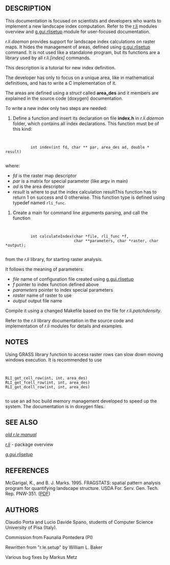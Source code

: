 
## DESCRIPTION

This documentation is focused on scientists and developers who wants to
implement a new landscape index computation. Refer to the
[r.li](r.li.html) modules overview and
[g.gui.rlisetup](g.gui.rlisetup.html) module for user-focused
documentation.

*r.li.daemon* provides support for landscape index calculations on raster
maps. It hides the management of areas, defined using [g.gui.rlisetup](g.gui.rlisetup.html)
command. It is not used like a standalone program, but its functions are
a library used by all *r.li.[index]* commands.

This description is a tutorial for new index definition.

The developer has only to focus on a unique area, like in mathematical definitions, and
has to write a C implementation of it.

The areas are defined using a *struct* called **area\_des** and it members are
explained in the source code (doxygen) documentation.

To write a new index only two steps are needed:

1. Define a function and insert its declaration on file **index.h** in *r.li.daemon*
   folder, which contains all index declarations. This function must be of this kind:

```


           int index(int fd, char ** par, area_des ad, double * result)


```

   where:

* *fd* is the raster map descriptor
* *par* is a matrix for special parameter (like argv in main)
* *ad* is the area descriptor
* *result* is where to put the index calculation resultThis function has to return 1 on success and 0 otherwise.
   This function type is defined using typedef named `rli_func`.

1. Create a main for command line arguments parsing, and call the function

```


           int calculateIndex(char *file, rli_func *f,
                              char **parameters, char *raster, char *output);


```

   from the *r.li* library, for starting raster analysis.

   It follows the meaning of parameters:

* *file* name of configuration file created using [g.gui.rlisetup](g.gui.rlisetup.html)
* *f* pointer to index function defined above
* *parameters* pointer to index special parameters
* *raster* name of raster to use
* *output* output file name

Compile it using a changed Makefile based on the file for *r.li.patchdensity*.

Refer to the *r.li* library documentation in the source code and
implementation of *r.li* modules for details and examples.

## NOTES

Using GRASS library function to access raster rows can slow down moving windows
execution. It is recommended to use

```


RLI_get_cell_row(int, int, area_des)
RLI_get_fcell_row(int, int, area_des)
RLI_get_dcell_row(int, int, area_des)


```

to use an ad hoc build memory management developed to speed up the system.
The documentation is in doxygen files.

## SEE ALSO

*[old r.le manual](https://grass.osgeo.org/gdp/landscape/r_le_manual5.pdf)*

*[r.li](r.li.html)* - package overview

*[g.gui.rlisetup](g.gui.rlisetup.html)*

## REFERENCES

McGarigal, K., and B. J. Marks. 1995. FRAGSTATS: spatial pattern
analysis program for quantifying landscape structure. USDA For. Serv.
Gen. Tech. Rep. PNW-351. ([PDF](https://doi.org/10.2737/PNW-GTR-351))

## AUTHORS

Claudio Porta and Lucio Davide Spano, students of Computer Science
University of Pisa (Italy).

Commission from Faunalia Pontedera (PI)

Rewritten from "r.le.setup" by William L. Baker

Various bug fixes by Markus Metz
